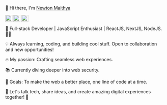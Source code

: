 👋 Hi there, I'm [Newton Maithya](https://newtonmathias.com/)

<a href="https://twitter.com/newto97">
  <img align="left" alt="n3wton__ | Twitter" width="22px" src="https://cdn2.iconfinder.com/data/icons/social-media-2285/512/1_Twitter3_colored_svg-512.png" />
</a>
<a href="https://www.linkedin.com/in/newton-mathias/">
  <img align="left" alt="Newton's LinkedIN" width="22px" src="https://cdn2.iconfinder.com/data/icons/social-media-2285/512/1_Linkedin_unofficial_colored_svg-512.png" />
</a>
<a href="https://www.upwork.com/freelancers/newtonm3">
  <img align="left" alt="Newton's upwork" width="22px" src="https://cdn.iconscout.com/icon/free/png-512/free-upwork-3629131-3030271.png?f=avif&w=256" />
</a>
<br />
<br />
🚀 Full-stack Developer | JavaScript Enthusiast | ReactJS, NextJS, NodeJS.🧙‍♂️

💡 Always learning, coding, and building cool stuff. Open to collaboration and new opportunities!

🔥 My passion: Crafting seamless web experiences.

📚 Currently diving deeper into web security.

🎯 Goals: To make the web a better place, one line of code at a time.

💬 Let's talk tech, share ideas, and create amazing digital experiences together! 🌟
